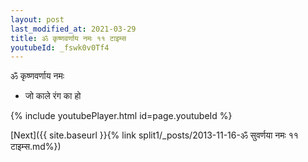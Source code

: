 ```yaml
---
layout: post
last_modified_at: 2021-03-29
title: ॐ कृष्णवर्णाय नमः ११ टाइम्स
youtubeId: _fswk0v0Tf4
---
```

 
 
 ॐ कृष्णवर्णाय नमः  
 
 -  जो काले रंग का हो 
 
  
 
  
 
 
 
 
 
 


{% include youtubePlayer.html id=page.youtubeId %}
 
[Next]({{ site.baseurl }}{% link  split1/_posts/2013-11-16-ॐ सुवर्णया नमः ११ टाइम्स.md%})
 
